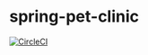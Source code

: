 # spring-pet-clinic

[![CircleCI](https://circleci.com/gh/michspringframework/spring-pet-clinic.svg?style=svg&circle-token=96bdeb6d6fb7c40d490bfeaa0941d5892f93e2bf)](https://app.circleci.com/pipelines/github/zarnowsk/spring-pet-clinic)